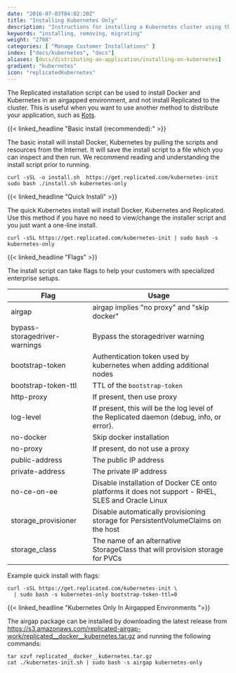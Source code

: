 ```yaml
---
date: "2016-07-03T04:02:20Z"
title: "Installing Kubernetes Only"
description: "Instructions for installing a Kubernetes cluster using the Replicated installation script."
keywords: "installing, removing, migrating"
weight: "2708"
categories: [ "Manage Customer Installations" ]
index: ["docs/kubernetes", "docs"]
aliases: [docs/distributing-an-application/installing-on-kubernetes]
gradient: "kubernetes"
icon: "replicatedKubernetes"
---
```


The Replicated installation script can be used to install Docker and Kubernetes in an airgapped environment, and not install Replicated to the cluster. This is useful when you want to use another method to distribute your application, such as [Kots](https://kots.io).

{{< linked_headline "Basic install (recommended):" >}}

The basic install will install Docker, Kubernetes by pulling the scripts and resources from the Internet. It will save the install script to a file which you can inspect and then run. We recommend reading and understanding the install script prior to running.

```shell
curl -sSL -o install.sh  https://get.replicated.com/kubernetes-init
sudo bash ./install.sh kubernetes-only
```

{{< linked_headline "Quick Install" >}}

The quick Kubernetes install will install Docker, Kubernetes and Replicated. Use this method if you have no need to view/change the installer script and you just want a one-line install.

```shell
curl -sSL https://get.replicated.com/kubernetes-init | sudo bash -s kubernetes-only
```

{{< linked_headline "Flags" >}}

The install script can take flags to help your customers with specialized enterprise setups.

| Flag                          | Usage                                                                                              |
| ----------------------------- | -------------------------------------------------------------------------------------------------- |
| airgap                        | airgap implies "no proxy" and "skip docker"                                                        |
| bypass-storagedriver-warnings | Bypass the storagedriver warning                                                                   |
| bootstrap-token               | Authentication token used by kubernetes when adding additional nodes                               |
| bootstrap-token-ttl           | TTL of the `bootstrap-token`                                                                       |
| http-proxy                    | If present, then use proxy                                                                         |
| log-level                     | If present, this will be the log level of the Replicated daemon (debug, info, or error).           |
| no-docker                     | Skip docker installation                                                                           |
| no-proxy                      | If present, do not use a proxy                                                                     |
| public-address                | The public IP address                                                                              |
| private-address               | The private IP address                                                                             |
| no-ce-on-ee                   | Disable installation of Docker CE onto platforms it does not support - RHEL, SLES and Oracle Linux |
| storage_provisioner		| Disable automatically provisioning storage for PersistentVolumeClaims on the host				     |
| storage_class			| The name of an alternative StorageClass that will provision storage for PVCs                       |

Example quick install with flags:

```shell
curl -sSL https://get.replicated.com/kubernetes-init \
  | sudo bash -s kubernetes-only bootstrap-token-ttl=0
```

{{< linked_headline "Kubernetes Only In Airgapped Environments ">}}

The airgap package can be installed by downloading the latest release from https://s3.amazonaws.com/replicated-airgap-work/replicated__docker__kubernetes.tar.gz and running the following commands:


```shell
tar xzvf replicated__docker__kubernetes.tar.gz
cat ./kubernetes-init.sh | sudo bash -s airgap kubernetes-only
```
